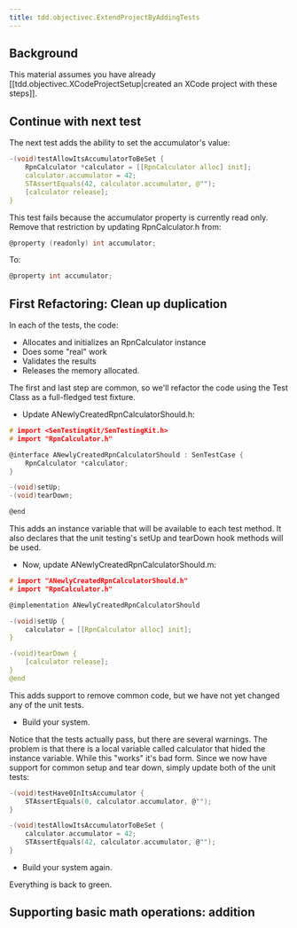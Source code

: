 ```yaml
---
title: tdd.objectivec.ExtendProjectByAddingTests
---
```

## Background
This material assumes you have already [[tdd.objectivec.XCodeProjectSetup|created an XCode project with these steps]].

## Continue with next test
The next test adds the ability to set the accumulator's value:
```c
-(void)testAllowItsAccumulatorToBeSet {
	RpnCalculator *calculator = [[RpnCalculator alloc] init];
	calculator.accumulator = 42;
	STAssertEquals(42, calculator.accumulator, @"");
	[calculator release];
}
```

This test fails because the accumulator property is currently read only. Remove that restriction by updating RpnCalculator.h from:
```c
@property (readonly) int accumulator;
```

To:
```c
@property int accumulator;
```

## First Refactoring: Clean up duplication
In each of the tests, the code:
* Allocates and initializes an RpnCalculator instance
* Does some "real" work
* Validates the results
* Releases the memory allocated.

The first and last step are common, so we'll refactor the code using the Test Class as a full-fledged test fixture.

* Update ANewlyCreatedRpnCalculatorShould.h:
```c
# import <SenTestingKit/SenTestingKit.h>
# import "RpnCalculator.h"

@interface ANewlyCreatedRpnCalculatorShould : SenTestCase {
	RpnCalculator *calculator;
}

-(void)setUp;
-(void)tearDown;

@end
```

This adds an instance variable that will be available to each test method. It also declares that the unit testing's setUp and tearDown hook methods will be used.

* Now, update ANewlyCreatedRpnCalculatorShould.m:
```c
# import "ANewlyCreatedRpnCalculatorShould.h"
# import "RpnCalculator.h"

@implementation ANewlyCreatedRpnCalculatorShould

-(void)setUp {
	calculator = [[RpnCalculator alloc] init];
}

-(void)tearDown {
	[calculator release];
}
@end
```

This adds support to remove common code, but we have not yet changed any of the unit tests.

* Build your system.

Notice that the tests actually pass, but there are several warnings. The problem is that there is a local variable called calculator that hided the instance variable. While this "works" it's bad form. Since we now have support for common setup and tear down, simply update both of the unit tests:

```c
-(void)testHave0InItsAccumulator {
	STAssertEquals(0, calculator.accumulator, @"");
}

-(void)testAllowItsAccumulatorToBeSet {
	calculator.accumulator = 42;
	STAssertEquals(42, calculator.accumulator, @"");
}
```

* Build your system again.

Everything is back to green.

## Supporting basic math operations: addition